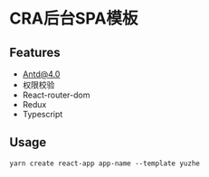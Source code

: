# CRA后台SPA模板

## Features
- Antd@4.0
- 权限校验
- React-router-dom
- Redux
- Typescript

## Usage
``` yarn create react-app app-name --template yuzhe ```
